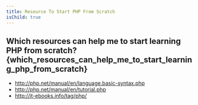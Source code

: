 ```yaml
---
title: Resource To Start PHP From Scratch
isChild: true
---
```


## Which resources can help me to start learning PHP from scratch? {which_resources_can_help_me_to_start_learning_php_from_scratch}

* http://php.net/manual/en/language.basic-syntax.php
* http://php.net/manual/en/tutorial.php
* http://it-ebooks.info/tag/php/